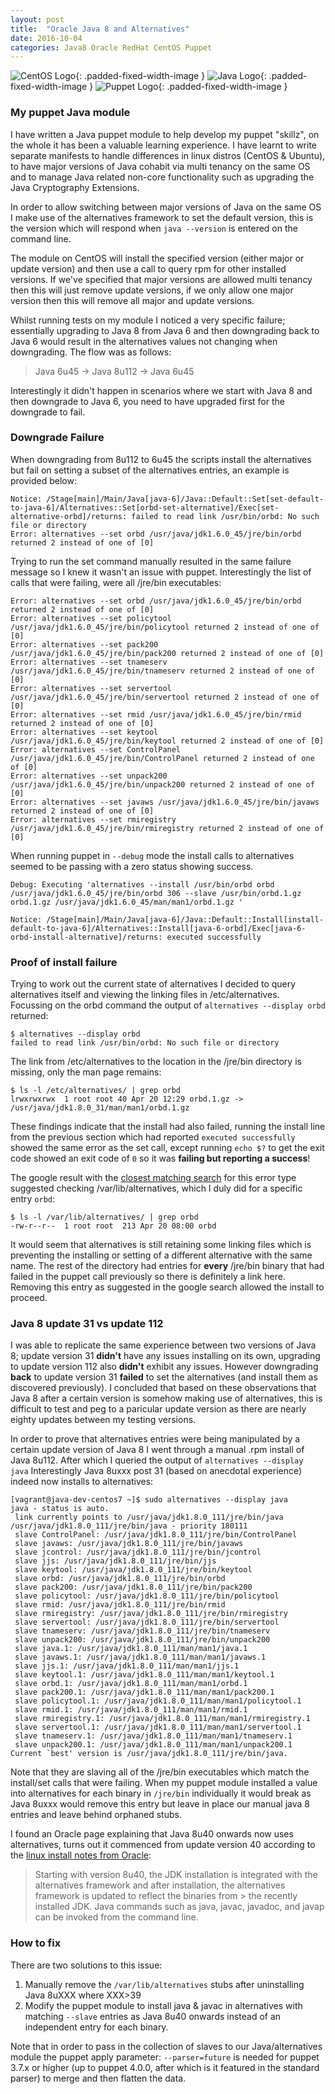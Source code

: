 ```yaml
---
layout: post
title:  "Oracle Java 8 and Alternatives"
date: 2016-10-04
categories: Java8 Oracle RedHat CentOS Puppet
---
```

<!--
<img src="/assets/Debian-Logo.png" width="200" alt="Debian Logo">
-->
![CentOS Logo](/assets/centos-icon.svg){: .padded-fixed-width-image }
![Java Logo](/assets/java.svg){: .padded-fixed-width-image }
![Puppet Logo](/assets/puppet.svg){: .padded-fixed-width-image }

<!--
<img src="/assets/java.svg" width="200" alt="Java Logo">
<img src="/assets/puppet.svg" width="200" alt="Puppet Logo">
-->
### My puppet Java module
I have written a Java puppet module to help develop my puppet "skillz", on the whole it has been a valuable learning experience. I have learnt to write separate manifests to handle differences in linux distros (CentOS & Ubuntu), to have major versions of Java cohabit via multi tenancy on the same OS and to manage Java related non-core functionality such as upgrading the Java Cryptography Extensions.

In order to allow switching between major versions of Java on the same OS I make use of the alternatives framework to set the default version, this is the version which will respond when `java --version` is entered on the command line.

The module on CentOS will install the specified version (either major or update version) and then use a call to query rpm for other installed versions. If we've specified that major versions are allowed multi tenancy then this will just remove update versions, if we only allow one major version then this will remove all major and update versions.

Whilst running tests on my module I noticed a very specific failure; essentially upgrading to Java 8 from Java 6 and then downgrading back to Java 6 would result in the alternatives values not changing when downgrading. The flow was as follows:
>Java 6u45 -> Java 8u112 -> Java 6u45

Interestingly it didn't happen in scenarios where we start with Java 8 and then downgrade to Java 6, you need to have upgraded first for the downgrade to fail.

### Downgrade Failure
When downgrading from 8u112 to 6u45 the scripts install the alternatives but fail on setting a subset of the alternatives entries, an example is provided below:
```
Notice: /Stage[main]/Main/Java[java-6]/Java::Default::Set[set-default-to-java-6]/Alternatives::Set[orbd-set-alternative]/Exec[set-alternative-orbd]/returns: failed to read link /usr/bin/orbd: No such file or directory
Error: alternatives --set orbd /usr/java/jdk1.6.0_45/jre/bin/orbd returned 2 instead of one of [0]
```
Trying to run the set command manually resulted in the same failure message so I knew it wasn't an issue with puppet. Interestingly the list of calls that were failing, were all /jre/bin executables:
```
Error: alternatives --set orbd /usr/java/jdk1.6.0_45/jre/bin/orbd returned 2 instead of one of [0]
Error: alternatives --set policytool /usr/java/jdk1.6.0_45/jre/bin/policytool returned 2 instead of one of [0]
Error: alternatives --set pack200 /usr/java/jdk1.6.0_45/jre/bin/pack200 returned 2 instead of one of [0]
Error: alternatives --set tnameserv /usr/java/jdk1.6.0_45/jre/bin/tnameserv returned 2 instead of one of [0]
Error: alternatives --set servertool /usr/java/jdk1.6.0_45/jre/bin/servertool returned 2 instead of one of [0]
Error: alternatives --set rmid /usr/java/jdk1.6.0_45/jre/bin/rmid returned 2 instead of one of [0]
Error: alternatives --set keytool /usr/java/jdk1.6.0_45/jre/bin/keytool returned 2 instead of one of [0]
Error: alternatives --set ControlPanel /usr/java/jdk1.6.0_45/jre/bin/ControlPanel returned 2 instead of one of [0]
Error: alternatives --set unpack200 /usr/java/jdk1.6.0_45/jre/bin/unpack200 returned 2 instead of one of [0]
Error: alternatives --set javaws /usr/java/jdk1.6.0_45/jre/bin/javaws returned 2 instead of one of [0]
Error: alternatives --set rmiregistry /usr/java/jdk1.6.0_45/jre/bin/rmiregistry returned 2 instead of one of [0]
```
When running puppet in `--debug` mode the install calls to alternatives seemed to be passing with a zero status showing success.
```
Debug: Executing 'alternatives --install /usr/bin/orbd orbd /usr/java/jdk1.6.0_45/jre/bin/orbd 306 --slave /usr/bin/orbd.1.gz orbd.1.gz /usr/java/jdk1.6.0_45/man/man1/orbd.1.gz '

Notice: /Stage[main]/Main/Java[java-6]/Java::Default::Install[install-default-to-java-6]/Alternatives::Install[java-6-orbd]/Exec[java-6-orbd-install-alternative]/returns: executed successfully
```
### Proof of install failure
Trying to work out the current state of alternatives I decided to query alternatives itself and viewing the linking files in /etc/alternatives.  
Focussing on the orbd command the output of `alternatives --display orbd` returned:
```
$ alternatives --display orbd
failed to read link /usr/bin/orbd: No such file or directory
```
The link from /etc/alternatives to the location in the /jre/bin directory is missing, only the man page remains:
```
$ ls -l /etc/alternatives/ | grep orbd
lrwxrwxrwx  1 root root 40 Apr 20 12:29 orbd.1.gz -> /usr/java/jdk1.8.0_31/man/man1/orbd.1.gz
```
These findings indicate that the install had also failed, running the install line from the previous section which had reported `executed successfully` showed the same error as the set call, except running `echo $?` to get the exit code showed an exit code of `0` so it was **failing but reporting a success**!

The google result with the [closest matching search][closest matching search] for this error type suggested checking /var/lib/alternatives, which I duly did for a specific entry `orbd`:
```
$ ls -l /var/lib/alternatives/ | grep orbd
-rw-r--r--  1 root root  213 Apr 20 08:00 orbd
```
It would seem that alternatives is still retaining some linking files which is preventing the installing or setting of a different alternative with the same name. The rest of the directory had entries for **every** /jre/bin binary that had failed in the puppet call previously so there is definitely a link here.
Removing this entry as suggested in the google search allowed the install to proceed.

### Java 8 update 31 vs update 112
I was able to replicate the same experience between two versions of Java 8; update version 31 **didn't** have any issues installing on its own, upgrading to update version 112 also **didn't** exhibit any issues. However downgrading **back** to update version 31 **failed** to set the alternatives (and install them as discovered previously).
I concluded that based on these observations that Java 8 after a certain version is somehow making use of alternatives, this is difficult to test and peg to a paricular update version as there are nearly eighty updates between my testing versions.

In order to prove that alternatives entries were being manipulated by a certain update version of Java 8 I went through a manual .rpm install of Java 8u112.
After which I queried the output of `alternatives --display java`
Interestingly Java 8uxxx post 31 (based on anecdotal experience) indeed now installs to alternatives:
```
[vagrant@java-dev-centos7 ~]$ sudo alternatives --display java
java - status is auto.
 link currently points to /usr/java/jdk1.8.0_111/jre/bin/java
/usr/java/jdk1.8.0_111/jre/bin/java - priority 180111
 slave ControlPanel: /usr/java/jdk1.8.0_111/jre/bin/ControlPanel
 slave javaws: /usr/java/jdk1.8.0_111/jre/bin/javaws
 slave jcontrol: /usr/java/jdk1.8.0_111/jre/bin/jcontrol
 slave jjs: /usr/java/jdk1.8.0_111/jre/bin/jjs
 slave keytool: /usr/java/jdk1.8.0_111/jre/bin/keytool
 slave orbd: /usr/java/jdk1.8.0_111/jre/bin/orbd
 slave pack200: /usr/java/jdk1.8.0_111/jre/bin/pack200
 slave policytool: /usr/java/jdk1.8.0_111/jre/bin/policytool
 slave rmid: /usr/java/jdk1.8.0_111/jre/bin/rmid
 slave rmiregistry: /usr/java/jdk1.8.0_111/jre/bin/rmiregistry
 slave servertool: /usr/java/jdk1.8.0_111/jre/bin/servertool
 slave tnameserv: /usr/java/jdk1.8.0_111/jre/bin/tnameserv
 slave unpack200: /usr/java/jdk1.8.0_111/jre/bin/unpack200
 slave java.1: /usr/java/jdk1.8.0_111/man/man1/java.1
 slave javaws.1: /usr/java/jdk1.8.0_111/man/man1/javaws.1
 slave jjs.1: /usr/java/jdk1.8.0_111/man/man1/jjs.1
 slave keytool.1: /usr/java/jdk1.8.0_111/man/man1/keytool.1
 slave orbd.1: /usr/java/jdk1.8.0_111/man/man1/orbd.1
 slave pack200.1: /usr/java/jdk1.8.0_111/man/man1/pack200.1
 slave policytool.1: /usr/java/jdk1.8.0_111/man/man1/policytool.1
 slave rmid.1: /usr/java/jdk1.8.0_111/man/man1/rmid.1
 slave rmiregistry.1: /usr/java/jdk1.8.0_111/man/man1/rmiregistry.1
 slave servertool.1: /usr/java/jdk1.8.0_111/man/man1/servertool.1
 slave tnameserv.1: /usr/java/jdk1.8.0_111/man/man1/tnameserv.1
 slave unpack200.1: /usr/java/jdk1.8.0_111/man/man1/unpack200.1
Current `best' version is /usr/java/jdk1.8.0_111/jre/bin/java.
```
Note that they are slaving all of the /jre/bin executables which match the install/set calls that were failing.
When my puppet module installed a value into alternatives for each binary in `/jre/bin` individually it would break as Java 8uxxx would remove this entry but leave in place our manual java 8 entries and leave behind orphaned stubs.

I found an Oracle page explaining that Java 8u40 onwards now uses alternatives, turns out it commenced from update version 40 according to the [linux install notes from Oracle][linux install notes from Oracle]:   
> Starting with version 8u40, the JDK installation is integrated with the alternatives framework and after installation, the alternatives framework is updated to reflect the binaries from > the recently installed JDK. Java commands such as java, javac, javadoc, and javap can be invoked from the command line.

### How to fix
There are two solutions to this issue:
1. Manually remove the `/var/lib/alternatives` stubs after uninstalling Java 8uXXX where XXX>39
2. Modify the puppet module to install java & javac in alternatives with matching `--slave` entries as Java 8u40 onwards instead of an independent entry for each binary.

Note that in order to pass in the collection of slaves to our Java/alternatives module the puppet apply parameter: `--parser=future` is needed for puppet 3.7.x or higher (up to puppet 4.0.0, after which is it featured in the standard parser) to merge and then flatten the data.

[closest matching search]:         https://johnglotzer.blogspot.co.uk/2012/09/alternatives-install-gets-stuck-failed.html
[linux install notes from Oracle]:  https://docs.oracle.com/javase/8/docs/technotes/guides/install/linux_jdk.html#A1098871
